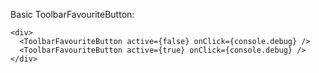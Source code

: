 Basic ToolbarFavouriteButton:

```
<div>
  <ToolbarFavouriteButton active={false} onClick={console.debug} />
  <ToolbarFavouriteButton active={true} onClick={console.debug} />
</div>
```
